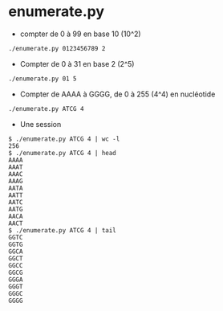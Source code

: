 # enumerate.py

- compter de 0 à 99 en base 10 (10^2)

```bash
./enumerate.py 0123456789 2
```

- Compter de 0 à 31 en base 2 (2^5)

```bash
./enumerate.py 01 5
```

- Compter de AAAA à GGGG, de 0 à 255 (4^4) en nucléotide

```bash
./enumerate.py ATCG 4
```

- Une session

```console
$ ./enumerate.py ATCG 4 | wc -l
256
$ ./enumerate.py ATCG 4 | head
AAAA
AAAT
AAAC
AAAG
AATA
AATT
AATC
AATG
AACA
AACT
$ ./enumerate.py ATCG 4 | tail
GGTC
GGTG
GGCA
GGCT
GGCC
GGCG
GGGA
GGGT
GGGC
GGGG
```
